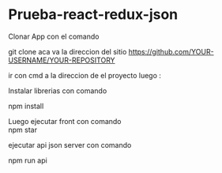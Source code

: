 # Prueba-react-redux-json


Clonar App con el comando

git clone aca va la direccion del sitio https://github.com/YOUR-USERNAME/YOUR-REPOSITORY

ir con cmd a la direccion de el proyecto luego :

Instalar librerias con comando   

 npm install 

Luego ejecutar front con comando  
 npm star 

ejecutar api json server con comando 

npm run api 
